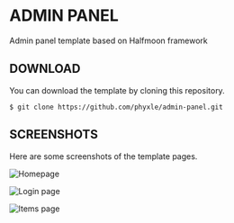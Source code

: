 # ADMIN PANEL

Admin panel template based on Halfmoon framework

## DOWNLOAD

You can download the template by cloning this repository.

```
$ git clone https://github.com/phyxle/admin-panel.git
```

## SCREENSHOTS

Here are some screenshots of the template pages.

![Homepage](https://github.com/phyxle/admin-panel/raw/master/screenshots/index.png "Screenshot of homepage")

![Login page](https://github.com/phyxle/admin-panel/raw/master/screenshots/login.png "Screenshot of login Page")

![Items page](https://github.com/phyxle/admin-panel/raw/master/screenshots/items.png "Screenshot of items Page")
